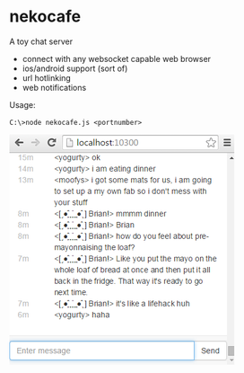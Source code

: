 # nekocafe
A toy chat server

* connect with any websocket capable web browser
* ios/android support (sort of)
* url hotlinking
* web notifications

Usage:
```
C:\>node nekocafe.js <portnumber>
```

![screenshot](nekocafe.png)
